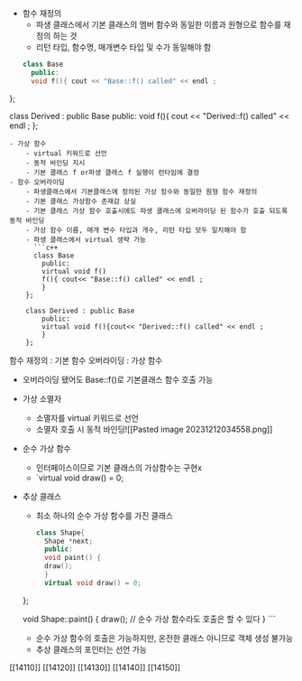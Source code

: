 - 함수 재정의
	- 파생 클래스에서 기본 클래스의 멤버 함수와 동일한 이름과 원형으로 함수를 재정의 하는 것
	- 리턴 타입, 함수명, 매개변수 타입 및 수가 동일해야 함
  ```c++
  class Base
	public:
	void f(){ cout << "Base::f() called" << endl ;
};

class Derived : public Base
	public:
	void f(){ cout << "Derived::f() called" << endl ;
};
```
- 가상 함수
	- virtual 키워드로 선언
	- 동적 바인딩 지시
	- 기본 클래스 f or파생 클래스 f 실행이 런타임에 결정
- 함수 오버라이딩
	- 파생클래스에서 기본클래스에 정의된 가상 함수와 동일한 원형 함수 재정의
	- 기본 클래스 가상함수 존재감 상실
	- 기본 클래스 가상 함수 호출시에도 파생 클래스에 오버라이딩 된 함수가 호출 되도록 동적 바인딩
	- 가상 함수 이름, 매개 변수 타입과 개수, 리턴 타입 모두 일치해야 함
	- 파생 클래스에서 virtual 생략 가능
	  ```c++
	  class Base
		public:
		virtual void f()
		f(){ cout<< "Base::f() called" << endl ;
		}
	};
	
	class Derived : public Base
		public:
		virtual void f(){cout<< "Derived::f() called" << endl ;
		}
	};
```
함수 재정의 : 기본 함수
오버라이딩 : 가상 함수
- 오버라이딩 됐어도 Base::f()로 기본클래스 함수 호출 가능
- 가상 소멸자
	- 소멸자를 virtual 키워드로 선언
	- 소멸자 호출 시 동적 바인딩![[Pasted image 20231212034558.png]]
- 순수 가상 함수
	- 인터페이스이므로 기본 클래스의 가상함수는 구현x
	- `virtual void draw() = 0;
- 추상 클래스
	- 최소 하나의 순수 가상 함수를 가진 클래스
	  ```c++
	  class Shape{
		Shape *next;
		public:
		void paint() {
		draw();
		}
		virtual void draw() = 0;
	};
	
	void Shape::paint() {
		draw(); //
순수 가상 함수라도 호출은 할 수 있다
	}
	  ```
	- 순수 가상 함수의 호출은 가능하지만, 온전한 클래스 아니므로 객체 생성 불가능
	- 추상 클래스의 포인터는 선언 가능

[[14110]] 
[[14120]] 
[[14130]] 
[[14140]] 
[[14150]] 
